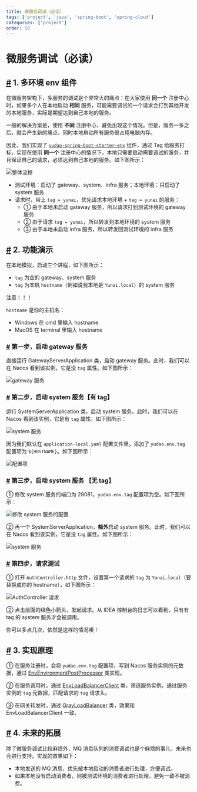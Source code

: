 ```yaml
---
title: 微服务调试（必读）
tags: ['project', 'java', 'spring-boot', 'spring-cloud']
categories: ['project']
order: 50
---
```

# 微服务调试（必读）

## [#](#_1-多环境-env-组件) 1. 多环境 env 组件

 在微服务架构下，多服务的调试是个非常大的痛点：在大家使用 **同一个** 注册中心时，如果多个人在本地启动 **相同** 服务，可能需要调试的一个请求会打到其他开发的本地服务，实际是期望达到自己本地的服务。

 一般的解决方案是，使用 **不同** 注册中心，避免出现这个情况。但是，服务一多之后，就会产生新的痛点，同时本地启动所有服务很占用电脑内存。

 因此，我们实现了 [`yudao-spring-boot-starter-env`](https://github.com/YunaiV/yudao-cloud/tree/master/yudao-framework/yudao-spring-boot-starter-env) 组件，通过 Tag 给服务打标，实现在使用 **同一个** 注册中心的情况下，本地只需要启动需要调试的服务，并且保证自己的请求，必须达到自己本地的服务。如下图所示：

 ![整体流程](https://cloud.iocoder.cn/img/%E5%BE%AE%E6%9C%8D%E5%8A%A1%E6%89%8B%E5%86%8C/%E5%BE%AE%E6%9C%8D%E5%8A%A1%E8%81%94%E8%B0%83/%E6%95%B4%E4%BD%93%E6%B5%81%E7%A8%8B.png)

 * 测试环境：启动了 gateway、system、infra 服务；本地环境：只启动了 system 服务
* 请求时，带上 `tag = yunai`，优先请求本地环境 + `tag = yunai` 的服务：
	+ ① 由于本地未启动 gateway 服务，所以请求打到测试环境的 gateway 服务
	+ ② 由于请求 `tag = yunai`，所以转发到本地环境的 system 服务
	+ ③ 由于本地未启动 infra 服务，所以转发回测试环境的 infra 服务

 ## [#](#_2-功能演示) 2. 功能演示

 在本地模拟，启动三个进程，如下图所示：

 * `tag` 为空的 gateway、system 服务
* `tag` 为本机 `hostname`（例如说我本地是 `Yunai.local`）的 system 服务

 注意！！！

 `hostname` 是你的主机名：

 * Windows 在 cmd 里输入 hostname
* MacOS 在 terminal 里输入 hostname
 ### [#](#第一步-启动-gateway-服务) 第一步，启动 gateway 服务

 直接运行 GatewayServerApplication 类，启动 gateway 服务。此时，我们可以在 Nacos 看到该实例，它是没 `tag` 属性。如下图所示：

 ![gateway 服务](https://cloud.iocoder.cn/img/%E5%BE%AE%E6%9C%8D%E5%8A%A1%E6%89%8B%E5%86%8C/%E5%BE%AE%E6%9C%8D%E5%8A%A1%E8%81%94%E8%B0%83/%E5%8A%9F%E8%83%BD%E6%BC%94%E7%A4%BA-gateway%E6%9C%8D%E5%8A%A1.png)

 ### [#](#第二步-启动-system-服务【有-tag】) 第二步，启动 system 服务【有 tag】

 运行 SystemServerApplication 类，启动 system 服务。此时，我们可以在 Nacos 看到该实例，它是有 `tag` 属性。如下图所示：

 ![system 服务](https://cloud.iocoder.cn/img/%E5%BE%AE%E6%9C%8D%E5%8A%A1%E6%89%8B%E5%86%8C/%E5%BE%AE%E6%9C%8D%E5%8A%A1%E8%81%94%E8%B0%83/%E5%8A%9F%E8%83%BD%E6%BC%94%E7%A4%BA-system%E6%9C%8D%E5%8A%A1%E2%91%A0.png)

 因为我们默认在 `application-local.yaml` 配置文件里，添加了 `yudao.env.tag` 配置项为 `${HOSTNAME}`。如下图所示：

 ![ 配置项](https://cloud.iocoder.cn/img/%E5%BE%AE%E6%9C%8D%E5%8A%A1%E6%89%8B%E5%86%8C/%E5%BE%AE%E6%9C%8D%E5%8A%A1%E8%81%94%E8%B0%83/yudao-env-tag%E9%85%8D%E7%BD%AE%E9%A1%B9.png)

 ### [#](#第三步-启动-system-服务-【无-tag】) 第三步，启动 system 服务 【无 tag】

 ① 修改 system 服务的端口为 28081，`yudao.env.tag` 配置项为空。如下图所示：

 ![修改 system 服务的配置](https://cloud.iocoder.cn/img/%E5%BE%AE%E6%9C%8D%E5%8A%A1%E6%89%8B%E5%86%8C/%E5%BE%AE%E6%9C%8D%E5%8A%A1%E8%81%94%E8%B0%83/%E4%BF%AE%E6%94%B9system%E6%9C%8D%E5%8A%A1%E7%9A%84%E9%85%8D%E7%BD%AE.png)

 ② 再一个 SystemServerApplication，**额外**启动 system 服务。此时，我们可以在 Nacos 看到该实例，它是没 `tag` 属性。如下图所示：

 ![system 服务](https://cloud.iocoder.cn/img/%E5%BE%AE%E6%9C%8D%E5%8A%A1%E6%89%8B%E5%86%8C/%E5%BE%AE%E6%9C%8D%E5%8A%A1%E8%81%94%E8%B0%83/%E5%8A%9F%E8%83%BD%E6%BC%94%E7%A4%BA-system%E6%9C%8D%E5%8A%A1%E2%91%A1.png)

 ### [#](#第四步-请求测试) 第四步，请求测试

 ① 打开 `AuthController.http` 文件，设置第一个请求的 `tag` 为 `Yunai.local`（要替换成你的 hostname），如下图所示：

 ![AuthController 请求](https://cloud.iocoder.cn/img/%E5%BE%AE%E6%9C%8D%E5%8A%A1%E6%89%8B%E5%86%8C/%E5%BE%AE%E6%9C%8D%E5%8A%A1%E8%81%94%E8%B0%83/AuthController%E8%AF%B7%E6%B1%82.png)

 ② 点击前面的绿色小箭头，发起请求。从 IDEA 控制台的日志可以看到，只有有 tag 的 system 服务才会被调用。

 你可以多点几次，依然是这样的情况噢！

 ## [#](#_3-实现原理) 3. 实现原理

 ① 在服务注册时，会将 `yudao.env.tag` 配置项，写到 Nacos 服务实例的元数据，通过 [EnvEnvironmentPostProcessor](https://github.com/YunaiV/yudao-cloud/blob/master/yudao-framework/yudao-spring-boot-starter-env/src/main/java/cn/iocoder/yudao/framework/env/config/EnvEnvironmentPostProcessor.java#L22-L27) 类实现。

 ② 在服务调用时，通过 [EnvLoadBalancerClient](https://github.com/YunaiV/yudao-cloud/blob/master/yudao-framework/yudao-spring-boot-starter-env/src/main/java/cn/iocoder/yudao/framework/env/core/fegin/EnvLoadBalancerClient.java#L70-L75) 类，筛选服务实例，通过服务实例的 `tag` 元数据，匹配请求的 `tag` 请求头。

 ③ 在网关转发时，通过 [GrayLoadBalancer](https://github.com/YunaiV/yudao-cloud/blob/master/yudao-gateway/src/main/java/cn/iocoder/yudao/gateway/filter/grey/GrayLoadBalancer.java#L86-L109) 类，效果和 EnvLoadBalancerClient 一致。

 ## [#](#_4-未来的拓展) 4. 未来的拓展

 除了微服务调试比较麻烦外，MQ 消息队列的消费调试也是个麻烦的事儿，未来也会进行支持。实现的效果如下：

 * 本地发送的 MQ 消息，优先被本地启动的消费者进行处理，方便调试。
* 如果本地没有启动消费者，则被测试环境的消费者进行处理，避免一致不被消费。
